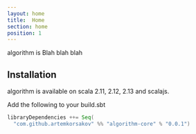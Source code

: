 ```yaml
---
layout: home
title:  Home
section: home
position: 1
---
```


algorithm is Blah blah blah

## Installation

algorithm is available on scala 2.11, 2.12, 2.13 and scalajs.

Add the following to your build.sbt
```scala
libraryDependencies ++= Seq(
  "com.github.artemkorsakov" %% "algorithm-core" % "0.0.1")
```
